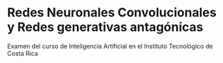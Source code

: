# Redes Neuronales Convolucionales y Redes generativas antagónicas
Examen del curso de Inteligencia Artificial en el Instituto Tecnológico de Costa Rica
